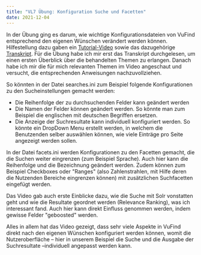 ```yaml
---
title: "VL7 Übung: Konfiguration Suche und Facetten"
date: 2021-12-04
---
```


In der Übung ging es darum, wie wichtige Konfigurationsdateien von VuFind entsprechend den eigenen Wünschen verändert werden können. Hilfestellung dazu gaben ein <a href="https://www.youtube.com/watch?v=qFbW8u9UQyM&list=PL5_8_wT3JpgE5rv38PwE2ulKlgzBY389y">Tutorial-Video</a> sowie das dazugehörige <a href="https://vufind.org/wiki/videos:configuring_search_and_facet_settings">Transkript</a>. Für die Übung habe ich mir erst das Transkript durchgelesen, um einen ersten Überblick über die behandelten Themen zu erlangen. Danach habe ich mir die für mich relevanten Themen im Video angeschaut und versucht, die entsprechenden Anweisungen nachzuvollziehen. 
<p>
So könnten in der Datei searches.ini zum Beispiel folgende Konfigurationen zu den Sucheinstellungen gemacht werden:
 <ul>
  <li>Die Reihenfolge der zu durchsuchenden Felder kann geändert werden</li>
  <li>Die Namen der Felder können geändert werden. So könnte man zum Beispiel die englischen mit deutschen Begriffen ersetzen.</li>
  <li>Die Anzeige der Suchresultate kann individuell konfiguriert werden. So könnte ein DropDown Menu erstellt werden, in welchem die Benutzenden selber auswählen können, wie viele Einträge pro Seite angezeigt werden sollen.</li>
</ul> 
<p>
In der Datei facets.ini werden Konfigurationen zu den Facetten gemacht, die die Suchen weiter eingrenzen (zum Beispiel Sprache). Auch hier kann die Reihenfolge und die Bezeichnung geändert werden. Zudem können zum Beispiel Checkboxes oder "Ranges" (also Zahlenstrahlen, mit Hilfe deren die Nutzenden Bereiche eingrenzen können) mit zusätzlichen Suchfacetten eingefügt werden. 
<p>
Das Video gab auch erste Einblicke dazu, wie die Suche mit Solr vonstatten geht und wie die Resultate geordnet werden (Relevance Ranking), was ich interessant fand. Auch hier kann direkt Einfluss genommen werden, indem gewisse Felder "geboosted" werden.
<p>
Alles in allem hat das Video gezeigt, dass sehr viele Aspekte in VuFind direkt nach den eigenen Wünschen konfiguriert werden können, womit die Nutzeroberfläche – hier in unserem Beispiel die Suche und die Ausgabe der Suchresultate –individuell angepasst werden kann.
